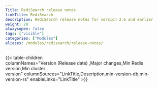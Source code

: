 ```yaml
---
Title: RediSearch release notes
linkTitle: RediSearch
description: RediSearch release notes for version 2.6 and earlier
weight: 20
alwaysopen: false
tags: ["visible"]
categories: ["Modules"]
aliases: /modules/redisearch/release-notes/
---
```

{{< table-children columnNames="Version&nbsp;(Release&nbsp;date)&nbsp;,Major&nbsp;changes,Min&nbsp;Redis<br/>version,Min&nbsp;cluster<br/>version" columnSources="LinkTitle,Description,min-version-db,min-version-rs" enableLinks="LinkTitle" >}}
